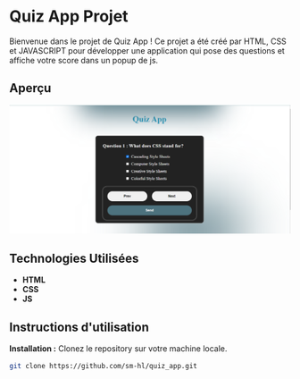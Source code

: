 # Quiz App Projet 

Bienvenue dans le projet de Quiz App ! Ce projet a été créé par HTML, CSS et JAVASCRIPT pour développer une application qui pose des questions et affiche votre score dans un popup de js.

## Aperçu

![Capture d'écran de projet](./quiz_app.png)

## Technologies Utilisées

- **HTML**
- **CSS**
- **JS**

## Instructions d'utilisation

**Installation :** Clonez le repository sur votre machine locale.
   ```bash
   git clone https://github.com/sm-hl/quiz_app.git



